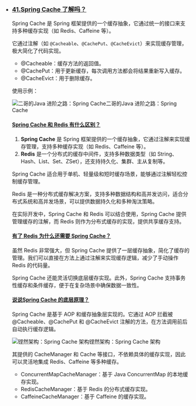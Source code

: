 - ### [41.Spring Cache 了解吗？](https://javabetter.cn/sidebar/sanfene/spring.html#_41-spring-cache-了解吗)

  Spring Cache 是 Spring 框架提供的一个缓存抽象，它通过统一的接口来支持多种缓存实现（如 Redis、Caffeine 等）。

  它通过注解（如 `@Cacheable`、`@CachePut`、`@CacheEvict`）来实现缓存管理，极大简化了代码实现。

  - @Cacheable：缓存方法的返回值。
  - @CachePut：用于更新缓存，每次调用方法都会将结果重新写入缓存。
  - @CacheEvict：用于删除缓存。

  使用示例：

  ![二哥的Java 进阶之路：Spring Cache](https://cdn.tobebetterjavaer.com/stutymore/spring-20241031111306.png)二哥的Java 进阶之路：Spring Cache

  #### [Spring Cache 和 Redis 有什么区别？](https://javabetter.cn/sidebar/sanfene/spring.html#spring-cache-和-redis-有什么区别)

  1. **Spring Cache** 是 Spring 框架提供的一个缓存抽象，它通过注解来实现缓存管理，支持多种缓存实现（如 Redis、Caffeine 等）。
  2. **Redis** 是一个分布式的缓存中间件，支持多种数据类型（如 String、Hash、List、Set、ZSet），还支持持久化、集群、主从复制等。

  Spring Cache 适合用于单机、轻量级和短时缓存场景，能够通过注解轻松控制缓存管理。

  Redis 是一种分布式缓存解决方案，支持多种数据结构和高并发访问，适合分布式系统和高并发场景，可以提供数据持久化和多种淘汰策略。

  在实际开发中，Spring Cache 和 Redis 可以结合使用，Spring Cache 提供管理缓存的注解，而 Redis 则作为分布式缓存的实现，提供共享缓存支持。

  #### [有了 Redis 为什么还需要 Spring Cache？](https://javabetter.cn/sidebar/sanfene/spring.html#有了-redis-为什么还需要-spring-cache)

  虽然 Redis 非常强大，但 Spring Cache 提供了一层缓存抽象，简化了缓存的管理。我们可以直接在方法上通过注解来实现缓存逻辑，减少了手动操作 Redis 的代码量。

  Spring Cache 还能灵活切换底层缓存实现。此外，Spring Cache 支持事务性缓存和条件缓存，便于在复杂场景中确保数据一致性。

  #### [说说Spring Cache 的底层原理？](https://javabetter.cn/sidebar/sanfene/spring.html#说说spring-cache-的底层原理)

  Spring Cache 是基于 AOP 和缓存抽象层实现的。它通过 AOP 拦截被 @Cacheable、@CachePut 和 @CacheEvict 注解的方法，在方法调用前后自动执行缓存逻辑。

  ![铿然架构：Spring Cache 架构](https://cdn.tobebetterjavaer.com/stutymore/spring-20241031113743.png)铿然架构：Spring Cache 架构

  其提供的 CacheManager 和 Cache 等接口，不依赖具体的缓存实现，因此可以灵活地集成 Redis、Caffeine 等多种缓存。

  - ConcurrentMapCacheManager：基于 Java ConcurrentMap 的本地缓存实现。
  - RedisCacheManager：基于 Redis 的分布式缓存实现。
  - CaffeineCacheManager：基于 Caffeine 的缓存实现。